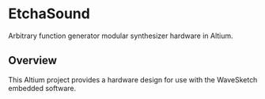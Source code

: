# EtchaSound

Arbitrary function generator modular synthesizer hardware in Altium.

## Overview

This Altium project provides a hardware design for use with the 
WaveSketch embedded software.
